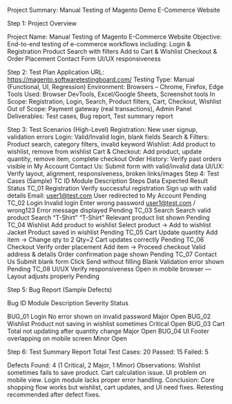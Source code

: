 Project Summary: Manual Testing of Magento Demo E-Commerce Website

Step 1: Project Overview

Project Name: Manual Testing of Magento E-Commerce Website
Objective: End-to-end testing of e-commerce workflows including:
Login & Registration
Product Search with filters
Add to Cart & Wishlist
Checkout & Order Placement
Contact Form
UI/UX responsiveness

Step 2: Test Plan
Application URL: https://magento.softwaretestingboard.com/
Testing Type: Manual (Functional, UI, Regression)
Environment: Browsers – Chrome, Firefox, Edge
Tools Used: Browser DevTools, Excel/Google Sheets, Screenshot tools
In Scope: Registration, Login, Search, Product filters, Cart, Checkout, Wishlist
Out of Scope: Payment gateway (real transactions), Admin Panel
Deliverables: Test cases, Bug report, Test summary report

Step 3: Test Scenarios (High-Level)
Registration: New user signup, validation errors
Login: Valid/Invalid login, blank fields
Search & Filters: Product search, category filters, invalid keyword
Wishlist: Add product to wishlist, remove from wishlist
Cart & Checkout: Add product, update quantity, remove item, complete checkout
Order History: Verify past orders visible in My Account
Contact Us: Submit form with valid/invalid data
UI/UX: Verify layout, alignment, responsiveness, broken links/images
Step 4: Test Cases (Sample)
TC ID	      Module	Description	Steps	Data	Expected Result	Status
TC_01	Registration	Verify successful registration	Sign up with valid details	Email: user1@test.com	User redirected to My Account	Pending
TC_02	Login	Invalid login	Enter wrong password	user1@test.com / wrong123	Error message displayed	Pending
TC_03	Search	Search valid product	Search “T-Shirt”	“T-Shirt”	Relevant product list shown	Pending
TC_04     Wishlist	Add product to wishlist	Select product → Add to wishlist	Jacket	Product saved in wishlist	Pending
TC_05	Cart	Update quantity	Add item → Change qty to 2	Qty=2	Cart updates correctly	Pending
TC_06	Checkout	Verify order placement	Add item → Proceed checkout	Valid address & details	Order confirmation page shown	Pending
TC_07	Contact Us	Submit blank form	Click Send without filling	Blank	Validation error shown	Pending
TC_08	UI/UX	Verify responsiveness	Open in mobile browser	—	Layout adjusts properly	Pending

Step 5: Bug Report (Sample Defects)

Bug ID	Module	Description	Severity	Status

BUG_01	Login	No error shown on invalid password	Major	Open
BUG_02            Wishlist	Product not saving in wishlist sometimes Critical	Open
BUG_03	Cart	Total not updating after quantity change	 Major	Open
BUG_04	UI	Footer overlapping on mobile screen	 Minor	Open

Step 6: Test Summary Report
Total Test Cases: 20
Passed: 15
Failed: 5

Defects Found: 4 (1 Critical, 2 Major, 1 Minor)
Observations:
Wishlist sometimes fails to save product.
Cart calculation issue.
UI problem on mobile view.
Login module lacks proper error handling.
Conclusion:
Core shopping flow works but wishlist, cart updates, and UI need fixes.
Retesting recommended after defect fixes.
